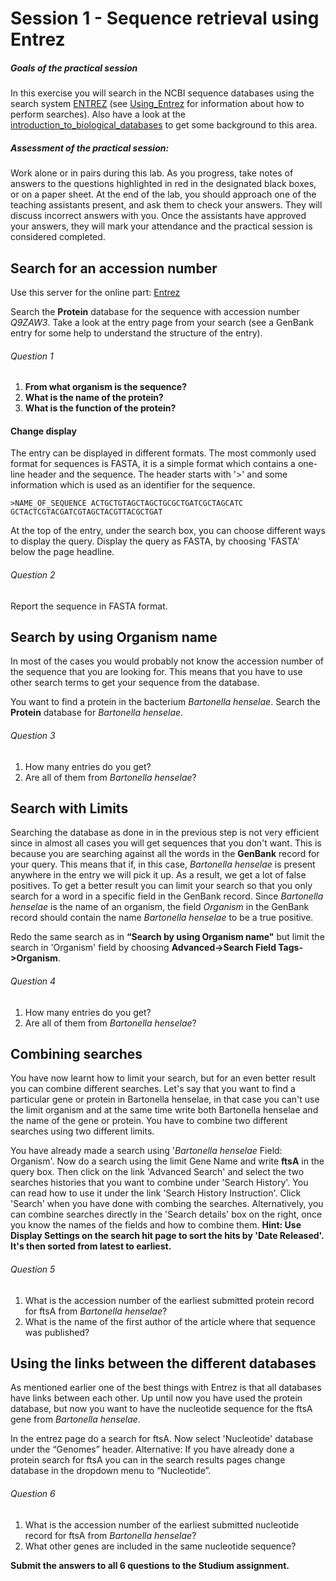 # Session 1 - Sequence retrieval using Entrez

##### Goals of the practical session

In this exercise you will search in the NCBI sequence databases using the search system [ENTREZ](https://www.ncbi.nlm.nih.gov/search/) (see [Using_Entrez](extra/using_entrez.md) for information about how to perform searches). Also have a look at the [introduction_to_biological_databases](extra/introduction_to_biological_databases.md) to get some background to this area.

##### Assessment of the practical session: 

Work alone or in pairs during this lab. As you progress, take notes of answers to the questions highlighted in red in the designated black boxes, or on a paper sheet. At the end of the lab, you should approach one of the teaching assistants present, and ask them to check your answers. They will discuss incorrect answers with you. Once the assistants have approved your answers, they will mark your attendance and the practical session is considered completed.


## Search for an accession number

Use this server for the online part: [Entrez](https://www.ncbi.nlm.nih.gov/search/)

Search the **Protein** database for the sequence with accession number *Q9ZAW3*. Take a look at the entry page from your search (see a GenBank entry for some help to understand the structure of the entry).

###### Question 1
1.  **From what organism is the sequence?**
2.  **What is the name of the protein?**
3.  **What is the function of the protein?**

#### Change display

The entry can be displayed in different formats. The most commonly used format for sequences is FASTA, it is a simple format which contains a one-line header and the sequence. The header starts with '>' and some information which is used as an identifier for the sequence.

`>NAME_OF_SEQUENCE
ACTGCTGTAGCTAGCTGCGCTGATCGCTAGCATC
GCTACTCGTACGATCGTAGCTACGTTACGCTGAT`

At the top of the entry, under the search box, you can choose different ways to display the query. Display the query as FASTA, by choosing 'FASTA' below the page headline.

###### Question 2
Report the sequence in FASTA format.

## Search by using Organism name

In most of the cases you would probably not know the accession number of the sequence that you are looking for. This means that you have to use other search terms to get your sequence from the database. 

You want to find a protein in the bacterium *Bartonella henselae*. Search the **Protein** database for *Bartonella henselae*.

###### Question 3
1. How many entries do you get?
2. Are all of them from *Bartonella henselae*?

## Search with Limits

Searching the database as done in in the previous step is not very efficient since in almost all cases you will get sequences that you don't want. This is because you are searching against all the words in the **GenBank** record for your query. This means that if, in this case, *Bartonella henselae* is present anywhere in the entry we will pick it up. As a result, we get a lot of false positives. To get a better result you can limit your search so that you only search for a word in a specific field in the GenBank record.
Since *Bartonella henselae* is the name of an organism, the field *Organism* in the GenBank record should contain the name *Bartonella henselae* to be a true positive.

Redo the same search as in **“Search by using Organism name"** but limit the search in 'Organism' field by choosing **Advanced->Search Field Tags->Organism**.

###### Question 4
1. How many entries do you get?
2. Are all of them from *Bartonella henselae*?

## Combining searches

You have now learnt how to limit your search, but for an even better result you can combine different searches. Let's say that you want to find a particular gene or protein in Bartonella henselae, in that case you can't use the limit organism and at the same time write both Bartonella henselae and the name of the gene or protein. You have to combine two different searches using two different limits.

You have already made a search using '*Bartonella henselae* Field: Organism'. Now do a search using the limit Gene Name and write **ftsA** in the query box. Then click on the link 'Advanced Search' and select the two searches histories that you want to combine under 'Search History'. You can read how to use it under the link 'Search History Instruction'. Click 'Search' when you have done with combing the searches.
Alternatively, you can combine searches directly in the 'Search details' box on the right, once you know the names of the fields and how to combine them.
**Hint: Use Display Settings on the search hit page to sort the hits by 'Date Released'. It's then sorted from latest to earliest.**

###### Question 5
1. What is the accession number of the earliest submitted protein record for ftsA from
*Bartonella henselae*?
2. What is the name of the first author of the article where that sequence was published?

## Using the links between the different databases

As mentioned earlier one of the best things with Entrez is that all databases have links between each other. Up until now you have used the protein database, but now you want to have the nucleotide sequence for the ftsA gene from *Bartonella henselae*.

In the entrez page do a search for ftsA. Now select 'Nucleotide' database under the “Genomes” header.
Alternative: If you have already done a protein search for ftsA you can in the search results pages change database in the dropdown menu to “Nucleotide”.

###### Question 6
1. What is the accession number of the earliest submitted nucleotide record for ftsA from *Bartonella henselae*?
2. What other genes are included in the same nucleotide sequence?


**Submit the answers to all 6 questions to the Studium assignment.**
